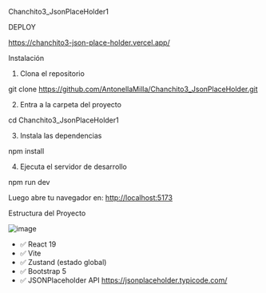 
Chanchito3_JsonPlaceHolder1



 DEPLOY

https://chanchito3-json-place-holder.vercel.app/

 Instalación

1. Clona el repositorio

git clone https://github.com/AntonellaMilla/Chanchito3_JsonPlaceHolder.git


2. Entra a la carpeta del proyecto


cd Chanchito3_JsonPlaceHolder1


3. Instala las dependencias


npm install


4. Ejecuta el servidor de desarrollo


npm run dev


Luego abre tu navegador en:
 [http://localhost:5173](http://localhost:5173)



Estructura del Proyecto


![image](https://github.com/user-attachments/assets/bebcb259-43a0-4a4e-84fe-8c708e3db223)





* ✅ React 19
* ✅ Vite
* ✅ Zustand (estado global)
* ✅ Bootstrap 5
* ✅ JSONPlaceholder API https://jsonplaceholder.typicode.com/

